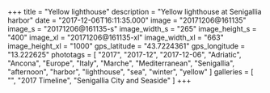 +++
title = "Yellow lighthouse"
description = "Yellow lighthouse at Senigallia harbor"
date = "2017-12-06T16:11:35.000"
image = "20171206@161135"
image_s = "20171206@161135-s"
image_width_s = "265"
image_height_s = "400"
image_xl = "20171206@161135-xl"
image_width_xl = "663"
image_height_xl = "1000"
gps_latitude = "43.7224361"
gps_longitude = "13.222625"
phototags = [ "2017", "2017-12", "2017-12-06", "Adriatic", "Ancona", "Europe", "Italy", "Marche", "Mediterranean", "Senigallia", "afternoon", "harbor", "lighthouse", "sea", "winter", "yellow" ]
galleries = [ "", "2017 Timeline", "Senigallia City and Seaside" ]
+++
